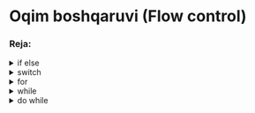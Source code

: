# Oqim boshqaruvi (Flow control)

### Reja: 

<details>
    <summary>if else</summary>

````javascript
        let num = 15;

        if(num > 0) {
            console.log(`${num} - is positive`)
        }
        else if(num < 0) {
            console.log(`${num} - is negative`)
        }
        else {
            console.log(`${num} - is zero`)
        }
````

</details>

<details>
    <summary>switch</summary>

````javascript
    let dayNumber = 20;
    let day;

    switch(dayNumber % 7) {
        case 0: 
            day = 'Yakshanba';
            break;
        case 1: 
            day = 'Dushanba';
            break;
        case 2: 
            day = 'Seshanba';
            break;
        case 3: 
            day = 'Chorshanba';
            break;
        case 4: 
            day = 'Payshanba';
            break;
        case 5: 
            day = 'Juma';
            break;
        case 6: 
            day = 'Shanba';
            break;
    }

    console.log(day);  // Shanba
````

</details>

<details>
    <summary>for</summary>

````javascript
    for(int i = 0; i < 10; i++>) {
        if(i === 4) {
            continue;   // tsiklni bittaga o'tkazib yuborish 
        }
        if(i === 7) {
            break;    // tsiklni to'xtatish va fordan chiqish
        }
        console.log(i);
    }
````

</details>

<details>
    <summary>while</summary>

````javascript
    let i = 0;
    
    while(i < 10) {
        console.log('Count ' + i);
        i++;
    }
````

</details>

<details>
    <summary>do while</summary>

````javascript
    let i = 0;

    do {
        console.log(i);
        i++;
    }
    while(i < 10)
````

</details>

